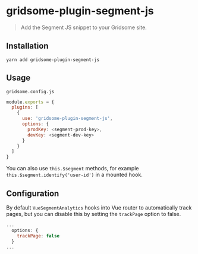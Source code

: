 # gridsome-plugin-segment-js

> Add the Segment JS snippet to your Gridsome site.

## Installation

`yarn add gridsome-plugin-segment-js`

## Usage

`gridsome.config.js`
```js
module.exports = {
  plugins: [
    {
      use: 'gridsome-plugin-segment-js',
      options: {
        prodKey: <segment-prod-key>,
        devKey: <segment-dev-key>
      }
    }
  ]
}
```

You can also use `this.$segment` methods, for example `this.$segment.identify('user-id')` in a mounted hook.

## Configuration

By default `VueSegmentAnalytics` hooks into Vue router to automatically track pages, but you can disable this by setting the `trackPage` option to false.

```js
...
  options: {
    trackPage: false
  }
...
```
